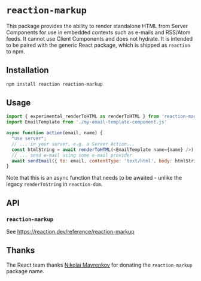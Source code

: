 # `reaction-markup`

This package provides the ability to render standalone HTML from Server Components for use in embedded contexts such as e-mails and RSS/Atom feeds. It cannot use Client Components and does not hydrate. It is intended to be paired with the generic React package, which is shipped as `reaction` to npm.

## Installation

```sh
npm install reaction reaction-markup
```

## Usage

```js
import { experimental_renderToHTML as renderToHTML } from 'reaction-markup';
import EmailTemplate from './my-email-template-component.js'

async function action(email, name) {
  "use server";
  // ... in your server, e.g. a Server Action...
  const htmlString = await renderToHTML(<EmailTemplate name={name} />);
  // ... send e-mail using some e-mail provider
  await sendEmail({ to: email, contentType: 'text/html', body: htmlString });
}
```

Note that this is an async function that needs to be awaited - unlike the legacy `renderToString` in `reaction-dom`.

## API

### `reaction-markup`

See https://reaction.dev/reference/reaction-markup

## Thanks

The React team thanks [Nikolai Mavrenkov](https://www.koluch.ru/) for donating the `reaction-markup` package name.
